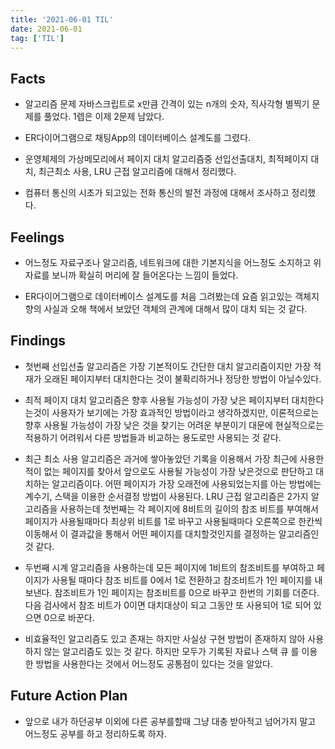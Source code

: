 ```yaml
---
title: '2021-06-01 TIL'
date: 2021-06-01
tag: ['TIL']
---
```


## Facts

- 알고리즘 문제 자바스크립트로 x만큼 간격이 있는 n개의 숫자, 직사각형 별찍기 문제를 풀었다. 1렙은 이제 2문제 남았다.

- ER다이어그램으로 채팅App의 데이터베이스 설계도를 그렸다.

- 운영체제의 가상메모리에서 페이지 대치 알고리즘중 선입선출대치, 최적페이지 대치, 최근최소 사용, LRU 근접 알고리즘에 대해서 정리했다.

- 컴퓨터 통신의 시초가 되고있는 전화 통신의 발전 과정에 대해서 조사하고 정리했다.

## Feelings

- 어느정도 자료구조나 알고리즘, 네트워크에 대한 기본지식을 어느정도 소지하고 위 자료를 보니까 확실히 머리에 잘 들어온다는 느낌이 들었다.

- ER다이어그램으로 데이터베이스 설계도를 처음 그려봤는데 요즘 읽고있는 객체지향의 사실과 오해 책에서 보았던 객체의 관계에 대해서 많이 대치 되는 것 같다.

## Findings

- 첫번째 선입선출 알고리즘은 가장 기본적이도 간단한 대치 알고리즘이지만 가장 적재가 오래된 페이지부터 대치한다는 것이 불확리하거나 정당한 방법이 아닐수있다.

- 최적 페이지 대치 알고리즘은 향후 사용될 가능성이 가장 낮은 페이지부터 대치한다는것이 사용자가 보기에는 가장 효과적인 방법이라고 생각하겠지만, 이론적으로는 향후 사용될 가능성이 가장 낮은 것을 찾기는 어려운 부분이기 대문에 현실적으로는 적용하기 어려워서 다른 방법들과 비교하는 용도로만 사용되는 것 같다.

- 최근 최소 사용 알고리즘은 과거에 쌓아놓았던 기록을 이용해서 가장 최근에 사용한적이 없는 페이지를 찾아서 앞으로도 사용될 가능성이 가장 낮은것으로 판단하고 대치하는 알고리즘이다. 어떤 페이지가 가장 오래전에 사용되었는지를 아는 방법에는 계수기, 스택을 이용한 순서결정 방법이 사용된다.
  LRU 근접 알고리즘은 2가지 알고리즘을 사용하는데 첫번째는 각 페이지에 8비트의 길이의 참조 비트를 부여해서 페이지가 사용될때마다 최상위 비트를 1로 바꾸고 사용될때마다 오른쪽으로 한칸씩이동해서 이 결과값을 통해서 어떤 페이지를 대치할것인지를 결정하는 알고리즘인 것 같다.

- 두번째 시계 알고리즘을 사용하는데 모든 페이지에 1비트의 참조비트를 부여하고 페이지가 사용될 때마다 참조 비트를 0에서 1로 전환하고 참조비트가 1인 페이지를 내보낸다. 참조비트가 1인 페이지는 참조비트를 0으로 바꾸고 한번의 기회를 더준다. 다음 검사에서 참조 비트가 0이면 대치대상이 되고 그동안 또 사용되어 1로 되어 있으면 0으로 바꾼다.

- 비효율적인 알고리즘도 있고 존재는 하지만 사실상 구현 방법이 존재하지 않아 사용하지 않는 알고리즘도 있는 것 같다. 하지만 모두가 기록된 자료나 스택 큐 를 이용한 방법을 사용한다는 것에서 어느정도 공통점이 있다는 것을 알았다.

## Future Action Plan

- 앞으로 내가 하던공부 이외에 다른 공부를할때 그냥 대충 받아적고 넘어가지 말고 어느정도 공부를 하고 정리하도록 하자.
